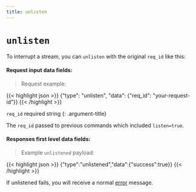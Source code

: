 ```yaml
---
title: unlisten
---
```


# `unlisten`

To interrupt a stream, you can `unlisten` with the original `req_id` like this:

#### Request input data fields:

> Request example:

{{< highlight json >}}
{"type": "unlisten", "data": {"req_id": "your-request-id"}}
{{< /highlight >}}


`req_id` required string
{: .argument-title}

The `req_id` passed to previous commands which included `listen=true`.


#### Responses first level data fields:

>Example `unlistened` payload:

{{< highlight json >}}
{"type":"unlistened","data":{"success":true}}
{{< /highlight >}}


If unlistened fails, you will receive a normal [error](#websocket-resp-error) message.